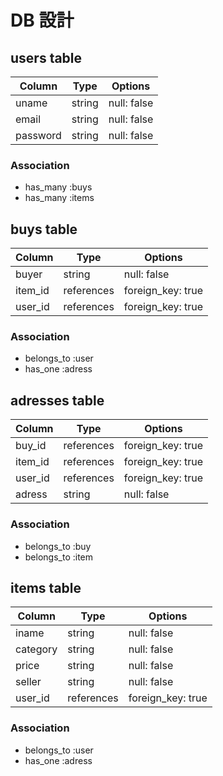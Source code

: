 # DB 設計

## users table

| Column             | Type                | Options                 |
|--------------------|---------------------|-------------------------|
| uname              | string              | null: false             |
| email              | string              | null: false             |
| password           | string              | null: false             |


### Association

* has_many :buys
* has_many :items

## buys table

| Column                              | Type       | Options           |
|-------------------------------------|------------|-------------------|
| buyer                               | string     | null: false       |
| item_id                             | references | foreign_key: true |
| user_id                             | references | foreign_key: true |

### Association

- belongs_to :user
- has_one :adress

## adresses table

| Column      | Type       | Options           |
|-------------|------------|-------------------|
| buy_id      | references | foreign_key: true |
| item_id     | references | foreign_key: true |
| user_id     | references | foreign_key: true |
| adress      | string     | null: false       |

### Association

- belongs_to :buy
- belongs_to :item

## items table

| Column      | Type       | Options           |
|-------------|------------|-------------------|
| iname       | string     | null: false       |
| category    | string     | null: false       |
| price       | string     | null: false       |
| seller      | string     | null: false       |
| user_id     | references | foreign_key: true |

### Association

- belongs_to :user
- has_one :adress